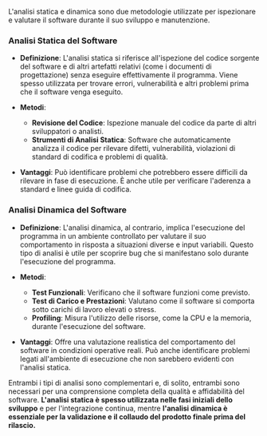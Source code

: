 L'analisi statica e dinamica sono due metodologie utilizzate per ispezionare e valutare il software durante il suo sviluppo e manutenzione.

### Analisi Statica del Software

- **Definizione**: L'analisi statica si riferisce all'ispezione del codice sorgente del software e di altri artefatti relativi (come i documenti di progettazione) senza eseguire effettivamente il programma. Viene spesso utilizzata per trovare errori, vulnerabilità e altri problemi prima che il software venga eseguito.

- **Metodi**:
    - **Revisione del Codice**: Ispezione manuale del codice da parte di altri sviluppatori o analisti.
    - **Strumenti di Analisi Statica**: Software che automaticamente analizza il codice per rilevare difetti, vulnerabilità, violazioni di standard di codifica e problemi di qualità.

- **Vantaggi**: Può identificare problemi che potrebbero essere difficili da rilevare in fase di esecuzione. È anche utile per verificare l'aderenza a standard e linee guida di codifica.

### Analisi Dinamica del Software

- **Definizione**: L'analisi dinamica, al contrario, implica l'esecuzione del programma in un ambiente controllato per valutare il suo comportamento in risposta a situazioni diverse e input variabili. Questo tipo di analisi è utile per scoprire bug che si manifestano solo durante l'esecuzione del programma.

- **Metodi**:
    - **Test Funzionali**: Verificano che il software funzioni come previsto.
    - **Test di Carico e Prestazioni**: Valutano come il software si comporta sotto carichi di lavoro elevati o stress.
    - **Profiling**: Misura l'utilizzo delle risorse, come la CPU e la memoria, durante l'esecuzione del software.

- **Vantaggi**: Offre una valutazione realistica del comportamento del software in condizioni operative reali. Può anche identificare problemi legati all'ambiente di esecuzione che non sarebbero evidenti con l'analisi statica.

Entrambi i tipi di analisi sono complementari e,
di solito, entrambi sono necessari per una comprensione
completa della qualità e affidabilità del software.
**L'analisi statica è spesso utilizzata nelle fasi iniziali
dello sviluppo** e per l'integrazione continua, mentre **l'analisi
dinamica è essenziale per la validazione e il collaudo del prodotto
finale prima del rilascio.**